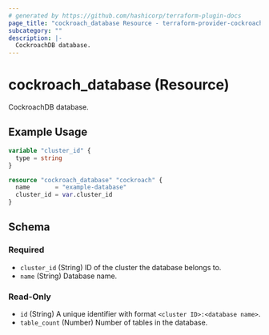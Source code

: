 ```yaml
---
# generated by https://github.com/hashicorp/terraform-plugin-docs
page_title: "cockroach_database Resource - terraform-provider-cockroach"
subcategory: ""
description: |-
  CockroachDB database.
---
```


# cockroach_database (Resource)

CockroachDB database.

## Example Usage

```terraform
variable "cluster_id" {
  type = string
}

resource "cockroach_database" "cockroach" {
  name       = "example-database"
  cluster_id = var.cluster_id
}
```

<!-- schema generated by tfplugindocs -->
## Schema

### Required

- `cluster_id` (String) ID of the cluster the database belongs to.
- `name` (String) Database name.

### Read-Only

- `id` (String) A unique identifier with format `<cluster ID>:<database name>`.
- `table_count` (Number) Number of tables in the database.

